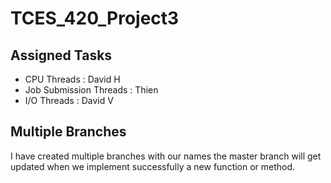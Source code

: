 # TCES_420_Project3

## Assigned Tasks
* CPU Threads : David H
* Job Submission Threads : Thien
* I/O Threads : David V

## Multiple Branches
I have created multiple branches with our names the master branch will get updated when we
implement successfully a new function or method.
